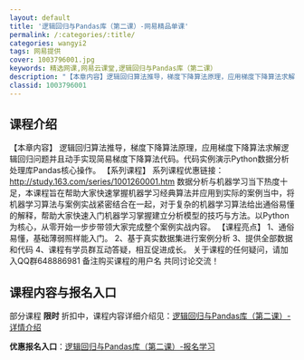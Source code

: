 ```yaml
---
layout: default
title: '逻辑回归与Pandas库（第二课）-网易精品单课'
permalink: /:categories/:title/
categories: wangyi2
tags: 网易提供
cover: 1003796001.jpg
keywords: 精选网课,网易云课堂,逻辑回归与Pandas库（第二课）
description: "【本章内容】逻辑回归算法推导，梯度下降算法原理，应用梯度下降算法求解逻辑回归问题并且动手实现简易梯度下降算法代码。代码实例演示Python数据分析处理库Pandas核心操作。【系列课程】系列"
classid: 1003796001
---
```


## 课程介绍

【本章内容】
逻辑回归算法推导，梯度下降算法原理，应用梯度下降算法求解逻辑回归问题并且动手实现简易梯度下降算法代码。代码实例演示Python数据分析处理库Pandas核心操作。
【系列课程】
系列课程优惠链接：http://study.163.com/series/1001260001.htm
数据分析与机器学习当下热度十足，本课程旨在帮助大家快速掌握机器学习经典算法并应用到实际的案例当中，将机器学习算法与案例实战紧密结合在一起，对于复杂的机器学习算法给出通俗易懂的解释，帮助大家快速入门机器学习掌握建立分析模型的技巧与方法。以Python为核心，从零开始一步步带领大家完成整个案例实战内容。
【课程亮点】
1、通俗易懂，基础薄弱照样能入门。
2、基于真实数据集进行案例分析
3、提供全部数据和代码
4、课程有学员群互动答疑，相互促进成长。
关于课程的任何疑问，请加入QQ群648886981 备注购买课程的用户名 共同讨论交流！

## 课程内容与报名入口

部分课程 **限时** 折扣中，课程内容详细介绍见：[逻辑回归与Pandas库（第二课）-详情介绍](https://study.163.com/course/introduction/1003796001.htm?share=1&shareId=1025206652&utm_campaign=share&utm_medium=iphoneShare&utm_source=&utm_u=1025206652)

**优惠报名入口**：[逻辑回归与Pandas库（第二课）-报名学习](https://study.163.com/course/introduction/1003796001.htm?share=1&shareId=1025206652&utm_campaign=share&utm_medium=iphoneShare&utm_source=&utm_u=1025206652)

